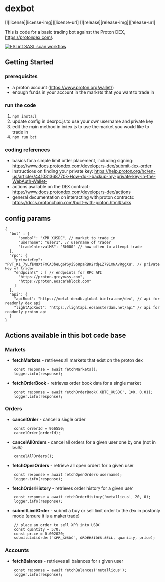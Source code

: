 # dexbot
[![license][license-img]][license-url]
[![release][release-img]][release-url]

This is code for a basic trading bot against the Proton DEX, https://protondex.com/.

[![ESLint SAST scan workflow](https://github.com/squdgy/dexbot/actions/workflows/eslint.yml/badge.svg?event=push)](https://github.com/squdgy/dexbot/security/code-scanning)

## Getting Started

### prerequisites
- a proton account (https://www.proton.org/wallet/)
- enough funds in your account in the markets that you want to trade in

### run the code
1. `npm install`
1. update config in dexrpc.js to use your own username and private key
1. edit the main method in index.js to use the market you would like to trade in
1. `npm run bot`

### coding references
- basics for a simple limit order placement, including signing: https://www.docs.protondex.com/developers-dex/submit-dex-order
- instructions on finding your private key: https://help.proton.org/hc/en-us/articles/4410313687703-How-do-I-backup-my-private-key-in-the-WebAuth-Wallet-
- actions available on the DEX contract: https://www.docs.protondex.com/developers-dex/actions
- general documentation on interacting with proton contracts: https://docs.protonchain.com/built-with-proton.html#sdks

## config params
```
{
  "bot" : {
      "symbol": "XPR_XUSDC", // market to trade in
      "username": "user1", // username of trader
      "tradeIntervalMS": "50000" // how often to attempt trade
  },
  "rpc": {
    "privateKey": "PVT_K1_7yLfEMQXtFmCA3beLg6PSyiSp8paRBK2rdpLZ791XNAvRggXu", // private key of trader
    "endpoints" : [ // endpoints for RPC API
      "https://proton.greymass.com",
      "https://proton.eoscafeblock.com"
    ]
  },
  "api": {
    "apiRoot": "https://metal-dexdb.global.binfra.one/dex", // api for readonly dex api
    "lightApiRoot": "https://lightapi.eosamsterdam.net/api" // api for readonly proton api
  }
}
```

## Actions available in this bot code base

### Markets
- **fetchMarkets** - retrieves all markets that exist on the proton dex
```
    const response = await fetchMarkets();
    logger.info(response);
```
- **fetchOrderBook** - retrieves order book data for a single market
```
    const response = await fetchOrderBook('XBTC_XUSDC', 100, 0.01);
    logger.info(response);
```

### Orders
- **cancelOrder** - cancel a single order
```
    const orderId = 966550;
    cancelOrder(orderId);
```
- **cancelAllOrders** - cancel all orders for a given user one by one (not in bulk)
```
    cancelAllOrders();
```
- **fetchOpenOrders** - retrieve all open orders for a given user
```
    const response = await fetchOpenOrders(username);
    logger.info(response);
```
- **fetchOrderHistory** - retrieves order history for a given user
```
    const response = await fetchOrderHistory('metallicus', 20, 0);
    logger.info(response);
```
- **submitLimitOrder** - submit a buy or sell limit order to the dex in postonly mode (ensure it is a maker trade)
```
    // place an order to sell XPR into USDC
    const quantity = 570;
    const price = 0.002020;
    submitLimitOrder('XPR_XUSDC', ORDERSIDES.SELL, quantity, price);
```

### Accounts
- **fetchBalances** - retrieves all balances for a given user
```    
    const response = await fetchBalances('metallicus');
    logger.info(response);
```
